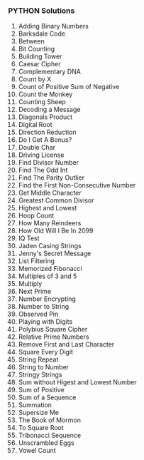 ### PYTHON Solutions

1. Adding Binary Numbers
2. Barksdale Code
3. Between
4. Bit Counting
5. Building Tower
6. Caesar Cipher
7. Complementary DNA
8. Count by X
9. Count of Positive Sum of Negative
10. Count the Monkey
11. Counting Sheep
12. Decoding a Message
13. Diagonals Product
14. Digital Root
15. Direction Reduction
16. Do I Get A Bonus?
17. Double Char
18. Driving License
19. Find Divisor Number
20. Find The Odd Int
21. Find The Parity Outlier
22. Find the First Non-Consecutive Number
23. Get Middle Character
24. Greatest Common Divisor
25. Highest and Lowest	
26. Hoop Count
27. How Many Reindeers
28. How Old Will I Be In 2099
29. IQ Test
30. Jaden Casing Strings
31. Jenny's Secret Message
32. List Filtering
33. Memorized Fibonacci
34. Multiples of 3 and 5
35. Multiply
36. Next Prime
37. Number Encrypting
38. Number to String
39. Observed Pin
40. Playing with Digits
41. Polybius Square Cipher
42. Relative Prime Numbers
43. Remove First and Last Character
44. Square Every Digit
45. String Repeat
46. String to Number
47. Stringy Strings
48. Sum without Higest and Lowest Number
49. Sum of Positive
50. Sum of a Sequence
51. Summation
52. Supersize Me
53. The Book of Mormon
54. To Square Root
55. Tribonacci Sequence
56. Unscrambled Eggs
57. Vowel Count
